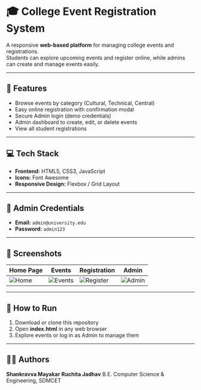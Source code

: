 # 🎓 College Event Registration System

A responsive **web-based platform** for managing college events and registrations.  
Students can explore upcoming events and register online, while admins can create and manage events easily.

---

## 🌟 Features
- Browse events by category (Cultural, Technical, Central)
- Easy online registration with confirmation modal
- Secure Admin login (demo credentials)
- Admin dashboard to create, edit, or delete events
- View all student registrations

---

## 💻 Tech Stack
- **Frontend:** HTML5, CSS3, JavaScript  
- **Icons:** Font Awesome  
- **Responsive Design:** Flexbox / Grid Layout  

---

## 🔑 Admin Credentials
- **Email:** `admin@university.edu`  
- **Password:** `admin123`

---

## 📸 Screenshots
| Home Page | Events | Registration | Admin |
|------------|---------|---------------|--------|
| ![Home](images/home.png) | ![Events](images/events.png) | ![Register](images/register.png) | ![Admin](images/admin.png) |

---

## 🚀 How to Run
1. Download or clone this repository  
2. Open **index.html** in any web browser  
3. Explore events or log in as Admin to manage them  

---

## 👩‍💻 Authors
**Shankravva Mayakar**  **Ruchita Jadhav**
B.E. Computer Science & Engineering, SDMCET
